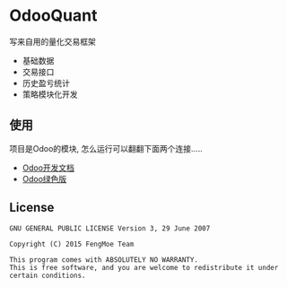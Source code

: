 # OdooQuant

写来自用的量化交易框架

- 基础数据
- 交易接口
- 历史盈亏统计
- 策略模块化开发

## 使用

项目是Odoo的模块, 怎么运行可以翻翻下面两个连接.....

- [Odoo开发文档](https://www.odoo.com/documentation/8.0/)
- [Odoo绿色版](https://github.com/buke/GreenOdoo)

## License

```
GNU GENERAL PUBLIC LICENSE Version 3, 29 June 2007

Copyright (C) 2015 FengMoe Team

This program comes with ABSOLUTELY NO WARRANTY.
This is free software, and you are welcome to redistribute it under certain conditions.
```
